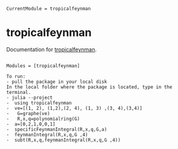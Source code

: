 ```@meta
CurrentModule = tropicalfeynman
```

# tropicalfeynman

Documentation for [tropicalfeynman](https://github.com/singular-gpispace/tropicalfeynman).

```@index
```

```@autodocs
Modules = [tropicalfeynman]
```
```
To run:
- pull the package in your local disk
In the local folder where the package is located, type in the terminal.
- julia --project
-  using tropicalfeynman
-  ve=[(1, 2), (1,2),(2, 4), (1, 3) ,(3, 4),(3,4)]
-   G=graphe(ve)
-   R,x,q=polynomialring(G)
-  a=[0,2,1,0,0,1]
-  specificFeynmanIntegral(R,x,q,G,a)
-  feynmanIntegral(R,x,q,G ,4)
-  subt(R,x,q,feynmanIntegral(R,x,q,G ,4))

```
